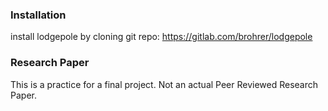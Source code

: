 ### Installation
install lodgepole by cloning git repo: https://gitlab.com/brohrer/lodgepole

### Research Paper
This is a practice for a final project. Not an actual Peer Reviewed Research Paper. 
